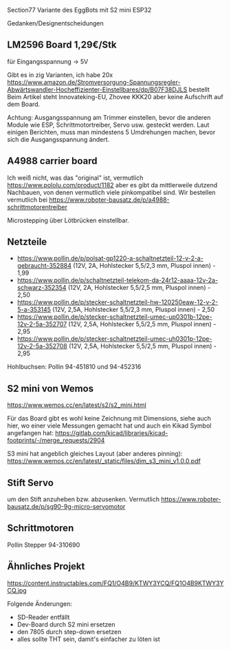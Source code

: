 Section77 Variante des EggBots mit S2 mini ESP32

Gedanken/Designentscheidungen

## LM2596 Board 1,29€/Stk

für Eingangsspannung -> 5V

Gibt es in zig Varianten, ich habe 20x https://www.amazon.de/Stromversorgung-Spannungsregler-Abwärtswandler-Hocheffizienter-Einstellbares/dp/B07F38DJLS bestellt
Beim Artikel steht Innovateking-EU, ‎Zhovee ‎KKK20 aber keine Aufschrift auf dem Board.

Achtung: Ausgangsspannung am Trimmer einstellen, bevor die anderen Module wie ESP, Schrittmotortreiber, Servo usw. gesteckt werden.
Laut einigen Berichten, muss man mindestens 5 Umdrehungen machen, bevor sich die Ausgangsspannung ändert.

## A4988 carrier board

Ich weiß nicht, was das "original" ist, vermutlich https://www.pololu.com/product/1182
aber es gibt da mittlerweile dutzend Nachbauen, von denen vermutlich viele pinkompatibel sind.
Wir bestellen vermutlich bei https://www.roboter-bausatz.de/p/a4988-schrittmotorentreiber

Microstepping über Lötbrücken einstellbar.

## Netzteile

* https://www.pollin.de/p/polsat-gp1220-a-schaltnetzteil-12-v-2-a-gebraucht-352884 (12V, 2A, Hohlstecker 5,5/2,3 mm, Pluspol innen) - 1,99
* https://www.pollin.de/p/schaltnetzteil-telekom-da-24r12-aaaa-12v-2a-schwarz-352354 (12V, 2A, Hohlstecker 5,5/2,5 mm, Pluspol innen) - 2,50
* https://www.pollin.de/p/stecker-schaltnetzteil-hw-120250eaw-12-v-2-5-a-353145 (12V, 2,5A, Hohlstecker 5,5/2,3 mm, Pluspol innen) - 2,50
* https://www.pollin.de/p/stecker-schaltnetzteil-umec-up0301b-12pe-12v-2-5a-352707 (12V, 2,5A, Hohlstecker 5,5/2,5 mm, Pluspol innen) - 2,95
* https://www.pollin.de/p/stecker-schaltnetzteil-umec-uh0301p-12pe-12v-2-5a-352708 (12V, 2,5A, Hohlstecker 5,5/2,5 mm, Pluspol innen) - 2,95

Hohlbuchsen: Pollin 94-451810 und 94-452316

## S2 mini von Wemos

https://www.wemos.cc/en/latest/s2/s2_mini.html

Für das Board gibt es wohl keine Zeichnung mit Dimensions, siehe auch hier,
wo einer viele Messungen gemacht hat und auch ein Kikad Symbol angefangen hat:
https://gitlab.com/kicad/libraries/kicad-footprints/-/merge_requests/2904

S3 mini hat angeblich gleiches Layout (aber anderes pinning): https://www.wemos.cc/en/latest/_static/files/dim_s3_mini_v1.0.0.pdf

## Stift Servo

um den Stift anzuheben bzw. abzusenken.
Vermutlich https://www.roboter-bausatz.de/p/sg90-9g-micro-servomotor

## Schrittmotoren

Pollin Stepper 94-310690

## Ähnliches Projekt

https://content.instructables.com/FQ1/O4B9/KTWY3YCQ/FQ1O4B9KTWY3YCQ.jpg

Folgende Änderungen:
* SD-Reader entfällt
* Dev-Board durch S2 mini ersetzen
* den 7805 durch step-down ersetzen
* alles sollte THT sein, damit's einfacher zu löten ist

